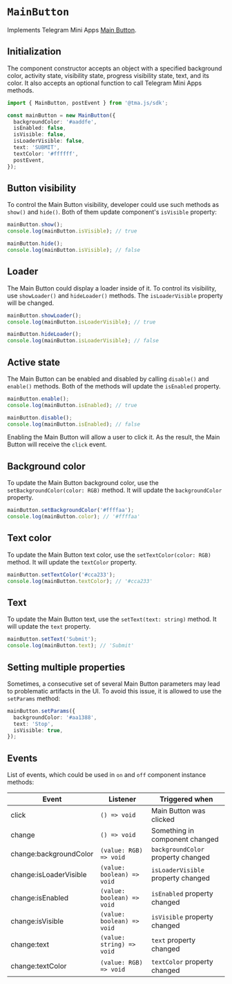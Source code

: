 # `MainButton`

Implements Telegram Mini Apps [Main Button](../../../../platform/ui/main-button.md).

## Initialization

The component constructor accepts an object with a specified background color, activity state,
visibility state, progress visibility state, text, and its color. It also accepts an optional
function to call Telegram Mini Apps methods.

```typescript
import { MainButton, postEvent } from '@tma.js/sdk';

const mainButton = new MainButton({
  backgroundColor: '#aaddfe',
  isEnabled: false,
  isVisible: false,
  isLoaderVisible: false,
  text: 'SUBMIT',
  textColor: '#ffffff',
  postEvent,
});
```

## Button visibility

To control the Main Button visibility, developer could use such methods as `show()` and `hide()`.
Both of them update component's `isVisible` property:

```typescript  
mainButton.show();
console.log(mainButton.isVisible); // true  

mainButton.hide();
console.log(mainButton.isVisible); // false  
```

## Loader

The Main Button could display a loader inside of it. To control its visibility,
use `showLoader()` and `hideLoader()` methods. The `isLoaderVisible` property will be changed.

```typescript
mainButton.showLoader();
console.log(mainButton.isLoaderVisible); // true  

mainButton.hideLoader();
console.log(mainButton.isLoaderVisible); // false
```

## Active state

The Main Button can be enabled and disabled by calling `disable()` and `enable()` methods. Both of
the methods will update the `isEnabled` property.

```typescript
mainButton.enable();
console.log(mainButton.isEnabled); // true  

mainButton.disable();
console.log(mainButton.isEnabled); // false
```

Enabling the Main Button will allow a user to click it. As the result, the Main Button will
receive the `click` event.

## Background color

To update the Main Button background color, use the `setBackgroundColor(color: RGB)` method. It
will update the `backgroundColor` property.

```typescript 
mainButton.setBackgroundColor('#ffffaa');
console.log(mainButton.color); // '#ffffaa'
```

## Text color

To update the Main Button text color, use the `setTextColor(color: RGB)` method. It will update
the `textColor` property.

```typescript 
mainButton.setTextColor('#cca233');
console.log(mainButton.textColor); // '#cca233'
```

## Text

To update the Main Button text, use the `setText(text: string)` method. It will update the `text`
property.

```typescript
mainButton.setText('Submit');
console.log(mainButton.text); // 'Submit'
```

## Setting multiple properties

Sometimes, a consecutive set of several Main Button parameters may lead to problematic artifacts in
the UI. To avoid this issue, it is allowed to use the `setParams` method:

```typescript
mainButton.setParams({
  backgroundColor: '#aa1388',
  text: 'Stop',
  isVisible: true,
});
```

## Events

List of events, which could be used in `on` and `off` component instance methods:

| Event                  | Listener                   | Triggered when                     |
|------------------------|----------------------------|------------------------------------|
| click                  | `() => void`               | Main Button was clicked            |
| change                 | `() => void`               | Something in component changed     |
| change:backgroundColor | `(value: RGB) => void`     | `backgroundColor` property changed |
| change:isLoaderVisible | `(value: boolean) => void` | `isLoaderVisible` property changed |
| change:isEnabled       | `(value: boolean) => void` | `isEnabled` property changed       |
| change:isVisible       | `(value: boolean) => void` | `isVisible` property changed       |
| change:text            | `(value: string) => void`  | `text` property changed            |
| change:textColor       | `(value: RGB) => void`     | `textColor` property changed       |
